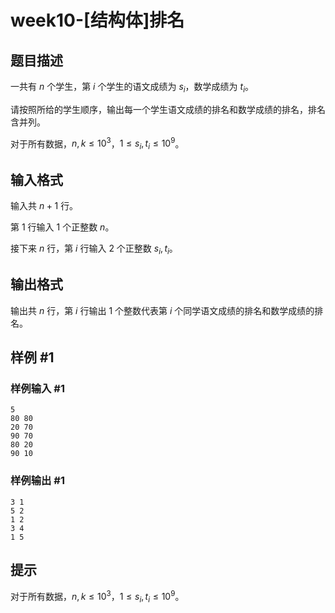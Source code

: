 # week10-[结构体]排名

## 题目描述

一共有 $n$ 个学生，第 $i$ 个学生的语文成绩为 $s_i$，数学成绩为 $t_i$。

请按照所给的学生顺序，输出每一个学生语文成绩的排名和数学成绩的排名，排名含并列。

对于所有数据，$n,k\leq 10^3$，$1\leq s_i,t_i\leq 10^9$。

## 输入格式

输入共 $n+1$ 行。

第 $1$ 行输入 $1$ 个正整数 $n$。

接下来 $n$ 行，第 $i$ 行输入 $2$ 个正整数 $s_i,t_i$。

## 输出格式

输出共 $n$ 行，第 $i$ 行输出 $1$ 个整数代表第 $i$ 个同学语文成绩的排名和数学成绩的排名。

## 样例 #1

### 样例输入 #1

```
5
80 80
20 70
90 70
80 20
90 10
```

### 样例输出 #1

```
3 1
5 2
1 2
3 4
1 5
```

## 提示

对于所有数据，$n,k\leq 10^3$，$1\leq s_i,t_i\leq 10^9$。